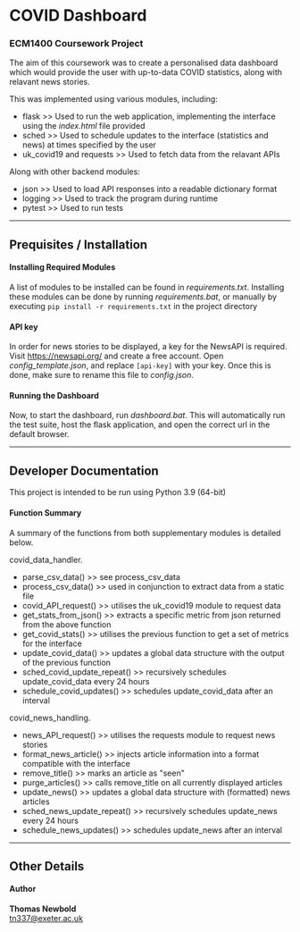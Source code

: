 # COVID Dashboard

### ECM1400 Coursework Project

The aim of this coursework was to create a personalised data dashboard which would provide the user with up-to-data COVID statistics, along with relavant news stories.


This was implemented using various modules, including:  
- flask >> Used to run the web application, implementing the interface using the *index.html* file provided  
- sched >> Used to schedule updates to the interface (statistics and news) at times specified by the user  
- uk_covid19 and requests >> Used to fetch data from the relavant APIs  


Along with other backend modules:  
- json >> Used to load API responses into a readable dictionary format  
- logging >> Used to track the program during runtime  
- pytest >> Used to run tests  

---

## Prequisites / Installation

#### Installing Required Modules

A list of modules to be installed can be found in *requirements.txt*. Installing these modules can be done by running *requirements.bat*, or manually by executing `pip install -r requirements.txt` in the project directory

#### API key

In order for news stories to be displayed, a key for the NewsAPI is required.  
Visit <https://newsapi.org/> and create a free account. Open *config_template.json*, and replace `[api-key]` with your key. Once this is done, make sure to rename this file to *config.json*.

#### Running the Dashboard

Now, to start the dashboard, run *dashboard.bat*. This will automatically run the test suite, host the flask application, and open the correct url in the default browser.

---

## Developer Documentation

This project is intended to be run using Python 3.9 (64-bit)

#### Function Summary

A summary of the functions from both supplementary modules is detailed below.


covid_data_handler.
- parse_csv_data() >> see process_csv_data
- process_csv_data() >> used in conjunction to extract data from a static file
- covid_API_request() >> utilises the uk_covid19 module to request data
- get_stats_from_json() >> extracts a specific metric from json returned from the above function
- get_covid_stats() >> utilises the previous function to get a set of metrics for the interface
- update_covid_data() >> updates a global data structure with the output of the previous function
- sched_covid_update_repeat() >> recursively schedules update_covid_data every 24 hours
- schedule_covid_updates() >> schedules update_covid_data after an interval


covid_news_handling.
- news_API_request() >> utilises the requests module to request news stories
- format_news_article() >> injects article information into a format compatible with the interface
- remove_title() >> marks an article as "seen"
- purge_articles() >> calls remove_title on all currently displayed articles
- update_news() >> updates a global data structure with (formatted) news articles
- sched_news_update_repeat() >> recursively schedules update_news every 24 hours
- schedule_news_updates() >> schedules update_news after an interval

---

## Other Details

#### Author

**Thomas Newbold**  
<tn337@exeter.ac.uk>
